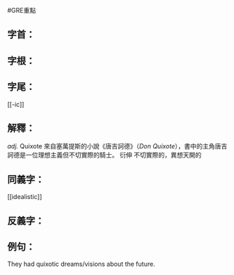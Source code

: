 #GRE重點 
## 字首：

## 字根：

## 字尾：
[[-ic]]

## 解釋：
*adj.*
Quixote 來自塞萬提斯的小說《唐吉訶德》（_Don Quixote_），書中的主角唐吉訶德是一位理想主義但不切實際的騎士。
衍伸 不切實際的，異想天開的


## 同義字：
[[idealistic]]

## 反義字：

## 例句：
They had quixotic dreams/visions about the future.

